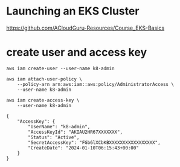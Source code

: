 # Launching an EKS Cluster

https://github.com/ACloudGuru-Resources/Course_EKS-Basics


# create user and access key

```
aws iam create-user --user-name k8-admin

aws iam attach-user-policy \
    --policy-arn arn:aws:iam::aws:policy/AdministratorAccess \
    --user-name k8-admin

aws iam create-access-key \
    --user-name k8-admin
```

```
{
    "AccessKey": {
        "UserName": "k8-admin",
        "AccessKeyId": "AKIAU2HR67XXXXXXX",
        "Status": "Active",
        "SecretAccessKey": "FGb6lXCbKBXXXXXXXXXXXXXXXXX",
        "CreateDate": "2024-01-10T06:15:43+00:00"
    }
}
```
